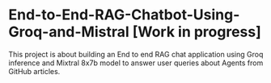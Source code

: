 # End-to-End-RAG-Chatbot-Using-Groq-and-Mistral [Work in progress]
This project is about building an End to end RAG chat application using Groq inference and Mixtral 8x7b model to answer user queries about Agents from GitHub articles.
